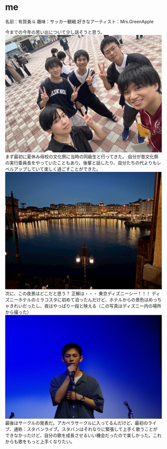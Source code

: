 # me
名前：有賀勇斗
趣味：サッカー観戦
好きなアーティスト：Mrs.GreenApple

今までの今年の思い出について少し話そうと思う。
![alt text](S__204693517_0.jpg) 
まず最初に夏休み母校の文化祭に当時の同級生と行ってきた。
自分が昔文化祭の実行委員長をやっていたこともあり、後輩と話したり、自分たちの代よりもレベルアップしていて楽しく過ごすことができた。
![alt text](S__204693518_0.jpg) 
次に、この夜景はどこだと思う？
正解は・・・
東京ディズニーシー！！！
ディズニーホテルのミラコスタに初めて泊ったんだけど、ホテルからの景色はめっちゃきれいだったし、夜はやっぱり一段と映える（この写真はディズニー内の場所から撮った）
![alt text](S__204693519_0-1.jpg)
最後はサークルの発表だ。アカペラサークルに入ってるんだけど、最初のライブ、通称：スタバンライブ。スタバンはそれなりに緊張して上手く歌うことができなかったけど、自分の歌を成長させるいい機会だったので楽しかった。これからも歌をもっと上手くなりたい。
